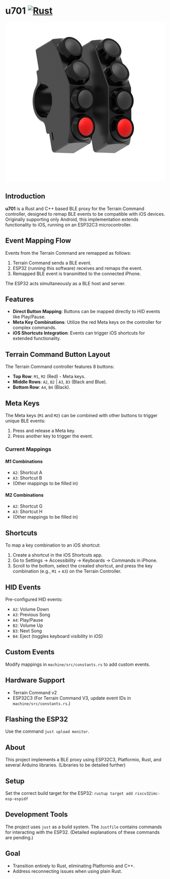 # u701 [![Rust](https://github.com/oleander/u701/actions/workflows/rust.yml/badge.svg)](https://github.com/oleander/u701/actions/workflows/rust.yml)

![Terrain Command](resources/terrain-command.jpg)

## Introduction

**u701** is a Rust and C++ based BLE proxy for the Terrain Command controller, designed to remap BLE events to be compatible with iOS devices. Originally supporting only Android, this implementation extends functionality to iOS, running on an ESP32C3 microcontroller.

## Event Mapping Flow

Events from the Terrain Command are remapped as follows:

1. Terrain Command sends a BLE event.
2. ESP32 (running this software) receives and remaps the event.
3. Remapped BLE event is transmitted to the connected iPhone.

The ESP32 acts simultaneously as a BLE host and server.

## Features
- **Direct Button Mapping**: Buttons can be mapped directly to HID events like Play/Pause.
- **Meta Key Combinations**: Utilize the red Meta keys on the controller for complex commands.
- **iOS Shortcuts Integration**: Events can trigger iOS shortcuts for extended functionality.

## Terrain Command Button Layout
The Terrain Command controller features 8 buttons:
- **Top Row**: `M1`, `M2` (Red) - Meta keys.
- **Middle Rows**: `A2`, `B2` | `A3`, `B3` (Black and Blue).
- **Bottom Row**: `A4`, `B4` (Black).

## Meta Keys
The Meta keys (`M1` and `M2`) can be combined with other buttons to trigger unique BLE events:
1. Press and release a Meta key.
2. Press another key to trigger the event.

### Current Mappings
#### M1 Combinations
- `A2`: Shortcut A
- `A3`: Shortcut B
- (Other mappings to be filled in)

#### M2 Combinations
- `A2`: Shortcut G
- `A3`: Shortcut H
- (Other mappings to be filled in)

## Shortcuts
To map a key combination to an iOS shortcut:
1. Create a shortcut in the iOS Shortcuts app.
2. Go to Settings -> Accessibility -> Keyboards -> Commands in iPhone.
3. Scroll to the bottom, select the created shortcut, and press the key combination (e.g., `M1` + `A3`) on the Terrain Controller.

## HID Events
Pre-configured HID events:
- `A2`: Volume Down
- `A3`: Previous Song
- `A4`: Play/Pause
- `B2`: Volume Up
- `B3`: Next Song
- `B4`: Eject (toggles keyboard visibility in iOS)

## Custom Events
Modify mappings in `machine/src/constants.rs` to add custom events.

## Hardware Support
- Terrain Command v2
- ESP32C3
(For Terrain Command V3, update event IDs in `machine/src/constants.rs`.)

## Flashing the ESP32
Use the command `just upload monitor`.

## About
This project implements a BLE proxy using ESP32C3, Platformio, Rust, and several Arduino libraries. (Libraries to be detailed further)

## Setup
Set the correct build target for the ESP32: `rustup target add riscv32imc-esp-espidf`

## Development Tools
The project uses `just` as a build system. The `Justfile` contains commands for interacting with the ESP32. (Detailed explanations of these commands are pending.)

## Goal
- Transition entirely to Rust, eliminating Platformio and C++.
- Address reconnecting issues when using plain Rust.
